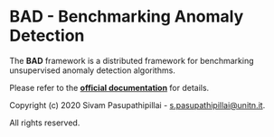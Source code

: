 # BAD - Benchmarking Anomaly Detection
The **BAD** framework is a distributed framework for benchmarking unsupervised anomaly detection algorithms.

Please refer to the **[official documentation](https://passiv-me.github.io/bad-framework/)** for details.

Copyright (c) 2020 Sivam Pasupathipillai - <s.pasupathipillai@unitn.it>.

All rights reserved.
